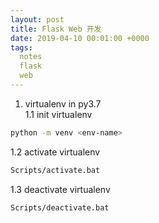 ```yaml
---
layout: post
title: Flask Web 开发
date: 2019-04-10 00:01:00 +0000
tags:
  notes
  flask
  web
---
```


1. virtualenv in py3.7  
1.1 init virtualenv  

``` sh
python -m venv <env-name>
```

1.2 activate virtualenv  

``` sh
Scripts/activate.bat
```

1.3 deactivate virtualenv  

``` sh
Scripts/deactivate.bat
```
